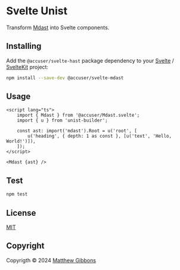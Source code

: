 # Svelte Unist

Transform [Mdast](https://github.com/syntax-tree/mdast) into Svelte components.

## Installing

Add the `@accuser/svelte-hast` package dependency to your [Svelte](https://svelte.dev) / [SvelteKit](https://kit.svelte.dev) project:

```sh
npm install --save-dev @accuser/svelte-mdast
```

## Usage

```svelte
<script lang="ts">
	import { Mdast } from '@accuser/Mdast.svelte';
	import { u } from 'unist-builder';

	const ast: import('mdast').Root = u('root', [
		u('heading', { depth: 1 as const }, [u('text', 'Hello, World!')]),
	]);
</script>

<Mdast {ast} />
```

## Test

```sh
npm test
```

## License

[MIT](LICENSE)

## Copyright

Copyrigth &copy; 2024 [Matthew Gibbons](https://github.com/accuser)